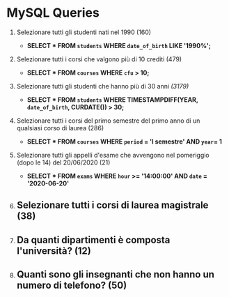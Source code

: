 # MySQL Queries

1. Selezionare tutti gli studenti nati nel 1990 (160)
    - **SELECT * FROM `students` WHERE `date_of_birth` LIKE '1990%';**

2. Selezionare tutti i corsi che valgono più di 10 crediti (479)
    - **SELECT * FROM `courses` WHERE `cfu` > 10;**

3. Selezionare tutti gli studenti che hanno più di 30 anni _(3179)_
    - **SELECT * FROM `students` WHERE TIMESTAMPDIFF(YEAR, `date_of_birth`, CURDATE()) > 30;**

4. Selezionare tutti i corsi del primo semestre del primo anno di un qualsiasi corso di laurea (286)
    - **SELECT * FROM `courses` WHERE `period` = 'I semestre' AND `year`= 1**

5. Selezionare tutti gli appelli d'esame che avvengono nel pomeriggio (dopo le 14) del 20/06/2020 (21)
    - **SELECT * FROM `exams` WHERE `hour` >= '14:00:00' AND `date` = '2020-06-20'**

6. Selezionare tutti i corsi di laurea magistrale (38)
    - 

7. Da quanti dipartimenti è composta l'università? (12)
    - 

8. Quanti sono gli insegnanti che non hanno un numero di telefono? (50)
    - 
